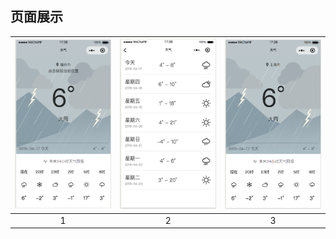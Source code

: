 ## 页面展示

![1](./images/1.png) | ![2](./images/2.png) | ![3](./images/3.png) |
| :--: | :--: | :--: |
| 1 | 2 | 3 |

